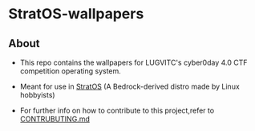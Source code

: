 
# StratOS-wallpapers

## About

- This repo contains the wallpapers for LUGVITC's cyber0day 4.0 CTF competition operating system.

- Meant for use in [StratOS](https://github.com/StratOS-Linux/StratOS-ISO) (A Bedrock-derived distro made by Linux hobbyists)

- For further info on how to contribute to this project,refer to [CONTRUBUTING.md](CONTRIBUTING.md)
